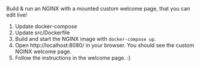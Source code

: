 Build & run an NGINX with a mounted custom welcome page, that you can edit live!

1. Update docker-compose
1. Update src/Dockerfile
1. Build and start the NGINX image with `docker-compose up`.
1. Open http://localhost:8080/ in your browser. You should see the custom NGINX welcome page.
1. Follow the instructions in the welcome page. :)
